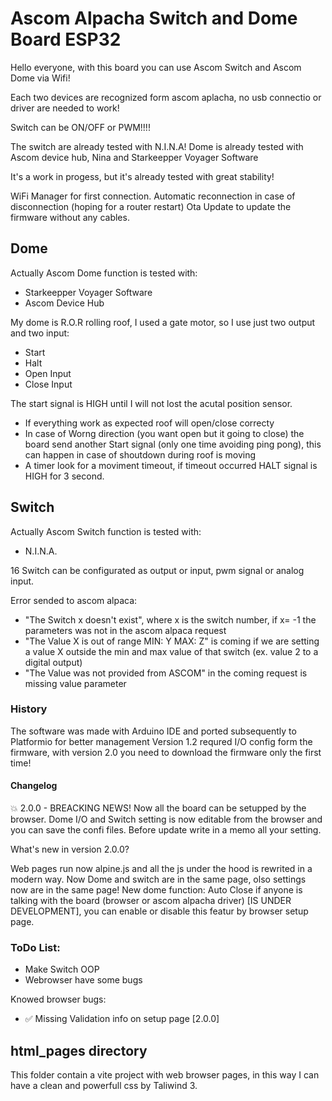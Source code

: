 # Ascom Alpacha Switch and Dome Board ESP32


Hello everyone, with this board you can use Ascom Switch and Ascom Dome via Wifi!

Each two devices are recognized form ascom aplacha, no usb connectio or driver are needed to work!

Switch can be ON/OFF or PWM!!!!

The switch are already tested with N.I.N.A!
Dome is already tested with Ascom device hub, Nina and Starkeepper Voyager Software

It's a work in progess, but it's already tested with great stability!

WiFi Manager for first connection.
Automatic reconnection in case of disconnection (hoping for a router restart)
Ota Update to update the firmware without any cables.

## Dome
Actually Ascom Dome function is tested with:

- Starkeepper Voyager Software
- Ascom Device Hub

My dome is R.O.R rolling roof, I used a gate motor, so I use just two output and two input:

- Start
- Halt
- Open Input
- Close Input

The start signal is HIGH until I will not lost the acutal position sensor.
- If everything work as expected roof will open/close correcty
- In case of Worng direction (you want open but it going to close) the board send another Start signal (only one time avoiding ping pong), this can happen in case of shoutdown during roof is moving
- A timer look for a moviment timeout, if timeout occurred HALT signal is HIGH for 3 second.

## Switch

Actually Ascom Switch function is tested with:

- N.I.N.A.

16 Switch can be configurated as output or input, pwm signal or analog input.

Error sended to ascom alpaca:

- "The Switch x doesn't exist", where x is the switch number, if x= -1 the parameters was not in the ascom alpaca request
- "The Value X is out of range MIN: Y MAX: Z" is coming if we are setting a value X outside the min and max value of that switch (ex. value 2 to a digital output)
- "The Value was not provided from ASCOM" in the coming request is missing value parameter

### History
The software was made with Arduino IDE and ported subsequently to Platformio for better management
Version 1.2 requred I/O config form the firmware, with version 2.0 you need to download the firmware only the first time!

#### Changelog

💥 2.0.0 - BREACKING NEWS! Now all the board can be setupped by the browser. Dome I/O and Switch setting is now editable from the browser and you can save the confi files.
Before update write in a memo all your setting.

What's new in version 2.0.0?

Web pages run now alpine.js and all the js under the hood is rewrited in a modern way.
Now Dome and switch are in the same page, olso settings now are in the same page!
New dome function: Auto Close if anyone is talking with the board (browser or ascom alpacha driver) [IS UNDER DEVELOPMENT], you can enable or disable this featur by browser setup page.


### ToDo List:

- Make Switch OOP
- Webrowser have some bugs

Knowed browser bugs:
- :white_check_mark: Missing Validation info on setup page [2.0.0]

## html_pages directory

This folder contain a vite project with web browser pages, in this way I can have a clean and powerfull css by Taliwind 3.
